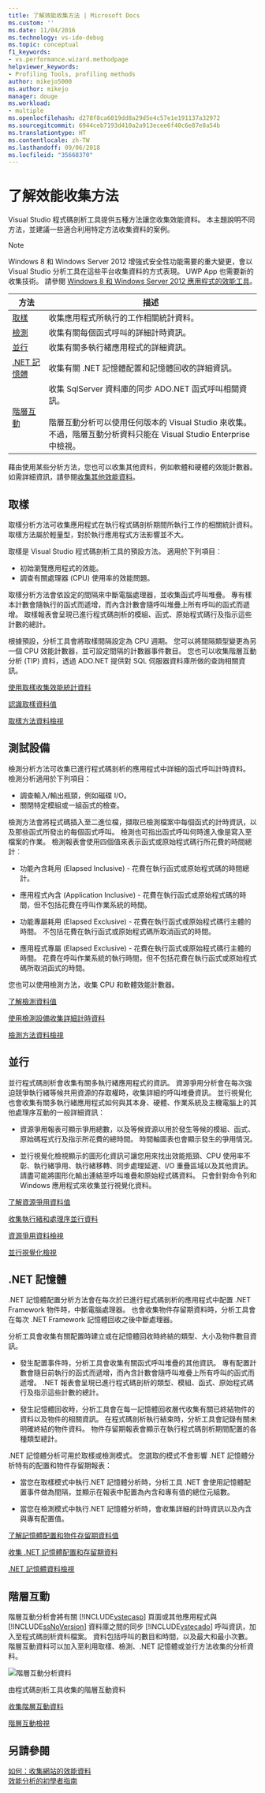 ```yaml
---
title: 了解效能收集方法 | Microsoft Docs
ms.custom: ''
ms.date: 11/04/2016
ms.technology: vs-ide-debug
ms.topic: conceptual
f1_keywords:
- vs.performance.wizard.methodpage
helpviewer_keywords:
- Profiling Tools, profiling methods
author: mikejo5000
ms.author: mikejo
manager: douge
ms.workload:
- multiple
ms.openlocfilehash: d278f8ca6019dd8a29d5e4c57e1e191137a32972
ms.sourcegitcommit: 6944ceb7193d410a2a913ecee6f40c6e87e8a54b
ms.translationtype: HT
ms.contentlocale: zh-TW
ms.lasthandoff: 09/06/2018
ms.locfileid: "35668370"
---
```

# <a name="understand-performance-collection-methods"></a>了解效能收集方法

Visual Studio 程式碼剖析工具提供五種方法讓您收集效能資料。 本主題說明不同方法，並建議一些適合利用特定方法收集資料的案例。

> [!NOTE]
> Windows 8 和 Windows Server 2012 增強式安全性功能需要的重大變更，會以 Visual Studio 分析工具在這些平台收集資料的方式表現。 UWP App 也需要新的收集技術。 請參閱 [Windows 8 和 Windows Server 2012 應用程式的效能工具](../profiling/performance-tools-on-windows-8-and-windows-server-2012-applications.md)。

|方法|描述|
|------------|-----------------|
|[取樣](#sampling)|收集應用程式所執行的工作相關統計資料。|
|[檢測](#instrumentation)|收集有關每個函式呼叫的詳細計時資訊。|
|[並行](#concurrency)|收集有關多執行緒應用程式的詳細資訊。|
|[.NET 記憶體](#net-memory)|收集有關 .NET 記憶體配置和記憶體回收的詳細資訊。|
|[階層互動](#tier-interaction)|收集 SqlServer 資料庫的同步 ADO.NET 函式呼叫相關資訊。<br /><br /> 階層互動分析可以使用任何版本的 Visual Studio 來收集。 不過，階層互動分析資料只能在 Visual Studio Enterprise 中檢視。|

藉由使用某些分析方法，您也可以收集其他資料，例如軟體和硬體的效能計數器。 如需詳細資訊，請參閱[收集其他效能資料](../profiling/collecting-additional-performance-data.md)。

## <a name="sampling"></a>取樣

取樣分析方法可收集應用程式在執行程式碼剖析期間所執行工作的相關統計資料。 取樣方法屬於輕量型，對於執行應用程式方法影響並不大。

取樣是 Visual Studio 程式碼剖析工具的預設方法。 適用於下列項目︰

- 初始瀏覽應用程式的效能。
- 調查有關處理器 (CPU) 使用率的效能問題。

取樣分析方法會依設定的間隔來中斷電腦處理器，並收集函式呼叫堆疊。 專有樣本計數會隨執行的函式而遞增，而內含計數會隨呼叫堆疊上所有呼叫的函式而遞增。 取樣報表會呈現已進行程式碼剖析的模組、函式、原始程式碼行及指示這些計數的總計。

根據預設，分析工具會將取樣間隔設定為 CPU 週期。 您可以將間隔類型變更為另一個 CPU 效能計數器，並可設定間隔的計數器事件數目。 您也可以收集階層互動分析 (TIP) 資料，透過 ADO.NET 提供對 SQL 伺服器資料庫所做的查詢相關資訊。

[使用取樣收集效能統計資料](../profiling/collecting-performance-statistics-by-using-sampling.md)

[認識取樣資料值](../profiling/understanding-sampling-data-values.md)

[取樣方法資料檢視](../profiling/profiler-sampling-method-data-views.md)

## <a name="instrumentation"></a>測試設備

檢測分析方法可收集已進行程式碼剖析的應用程式中詳細的函式呼叫計時資料。 檢測分析適用於下列項目：

- 調查輸入/輸出瓶頸，例如磁碟 I/O。
- 關閉特定模組或一組函式的檢查。

檢測方法會將程式碼插入至二進位檔，擷取已檢測檔案中每個函式的計時資訊，以及那些函式所發出的每個函式呼叫。 檢測也可指出函式呼叫何時進入像是寫入至檔案的作業。 檢測報表會使用四個值來表示函式或原始程式碼行所花費的時間總計︰

- 功能內含耗用 (Elapsed Inclusive) - 花費在執行函式或原始程式碼的時間總計。

- 應用程式內含 (Application Inclusive) - 花費在執行函式或原始程式碼的時間，但不包括花費在呼叫作業系統的時間。

- 功能專屬耗用 (Elapsed Exclusive) - 花費在執行函式或原始程式碼行主體的時間。 不包括花費在執行函式或原始程式碼所取消函式的時間。

- 應用程式專屬 (Elapsed Exclusive) - 花費在執行函式或原始程式碼行主體的時間。 花費在呼叫作業系統的執行時間，但不包括花費在執行函式或原始程式碼所取消函式的時間。

您也可以使用檢測方法，收集 CPU 和軟體效能計數器。

[了解檢測資料值](../profiling/understanding-instrumentation-data-values.md)

[使用檢測設備收集詳細計時資料](../profiling/collecting-detailed-timing-data-by-using-instrumentation.md)

[檢測方法資料檢視](../profiling/instrumentation-method-data-views.md)

## <a name="concurrency"></a>並行

並行程式碼剖析會收集有關多執行緒應用程式的資訊。 資源爭用分析會在每次強迫競爭執行緒等候共用資源的存取權時，收集詳細的呼叫堆疊資訊。 並行視覺化也會收集有關多執行緒應用程式如何與其本身、硬體、作業系統及主機電腦上的其他處理序互動的一般詳細資訊：

- 資源爭用報表可顯示爭用總數，以及等候資源以用於發生等候的模組、函式、原始碼程式行及指示所花費的總時間。 時間軸圖表也會顯示發生的爭用情況。

- 並行視覺化檢視顯示的圖形化資訊可讓您用來找出效能瓶頸、CPU 使用率不彰、執行緒爭用、執行緒移轉、同步處理延遲、I/O 重疊區域以及其他資訊。 請盡可能將圖形化輸出連結至呼叫堆疊和原始程式碼資料。 只會針對命令列和 Windows 應用程式來收集並行視覺化資料。

[了解資源爭用資料值](../profiling/understanding-resource-contention-data-values.md)

[收集執行緒和處理序並行資料](../profiling/collecting-thread-and-process-concurrency-data.md)

[資源爭用資料檢視](../profiling/resource-contention-data-views.md)

[並行視覺化檢視](../profiling/concurrency-visualizer.md)

## <a name="net-memory"></a>.NET 記憶體

.NET 記憶體配置分析方法會在每次於已進行程式碼剖析的應用程式中配置 .NET Framework 物件時，中斷電腦處理器。 也會收集物件存留期資料時，分析工具會在每次 .NET Framework 記憶體回收之後中斷處理器。

分析工具會收集有關配置時建立或在記憶體回收時終結的類型、大小及物件數目資訊。

- 發生配置事件時，分析工具會收集有關函式呼叫堆疊的其他資訊。 專有配置計數會隨目前執行的函式而遞增，而內含計數會隨呼叫堆疊上所有呼叫的函式而遞增。 .NET 報表會呈現已進行程式碼剖析的類型、模組、函式、原始程式碼行及指示這些計數的總計。

- 發生記憶體回收時，分析工具會在每一記憶體回收層代收集有關已終結物件的資料以及物件的相關資訊。 在程式碼剖析執行結束時，分析工具會記錄有關未明確終結的物件資料。 物件存留期報表會顯示在執行程式碼剖析期間配置的各種類型總計。

.NET 記憶體分析可用於取樣或檢測模式。 您選取的模式不會影響 .NET 記憶體分析特有的配置和物件存留期報表：

- 當您在取樣模式中執行.NET 記憶體分析時，分析工具 .NET 會使用記憶體配置事件做為間隔，並顯示在報表中配置為內含和專有值的總位元組數。

- 當您在檢測模式中執行.NET 記憶體分析時，會收集詳細的計時資訊以及內含與專有配置值。

[了解記憶體配置和物件存留期資料值](../profiling/understanding-memory-allocation-and-object-lifetime-data-values.md)

[收集 .NET 記憶體配置和存留期資料](../profiling/collecting-dotnet-memory-allocation-and-lifetime-data.md)

[.NET 記憶體資料檢視](../profiling/dotnet-memory-data-views.md)

## <a name="tier-interaction"></a>階層互動

階層互動分析會將有關 [!INCLUDE[vstecasp](../code-quality/includes/vstecasp_md.md)] 頁面或其他應用程式與 [!INCLUDE[ssNoVersion](../data-tools/includes/ssnoversion_md.md)] 資料庫之間的同步 [!INCLUDE[vstecado](../data-tools/includes/vstecado_md.md)] 呼叫資訊，加入至程式碼剖析資料檔案。 資料包括呼叫的數目和時間，以及最大和最小次數。 階層互動資料可以加入至利用取樣、檢測、.NET 記憶體或並行方法收集的分析資料。

![階層互動分析資料](../profiling/media/tierinteraction_profilingtools.png "TierInteraction_ProfilingTools")

由程式碼剖析工具收集的階層互動資料

[收集階層互動資料](../profiling/collecting-tier-interaction-data.md)

[階層互動檢視](../profiling/tier-interaction-views.md)

## <a name="see-also"></a>另請參閱

[如何：收集網站的效能資料](../profiling/how-to-collect-performance-data-for-a-web-site.md)  
[效能分析的初學者指南](../profiling/beginners-guide-to-performance-profiling.md)